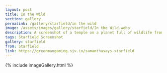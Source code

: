 ```yaml
---
layout: post
title: In the Wild
section: gallery
permalink: /gallery/starfield/in the wild
image: /assets/images/gallery/starfield/In the Wild.webp
description: A screenshot of a temple on a planet full of wildlife from Starfield, taken by Samantha Says.
tags: Starfield Screenshot
gallery: starfield
from: Starfield
link: https://greenmangaming.sjv.io/samanthasays-starfield
---
```

{% include imageGallery.html %}